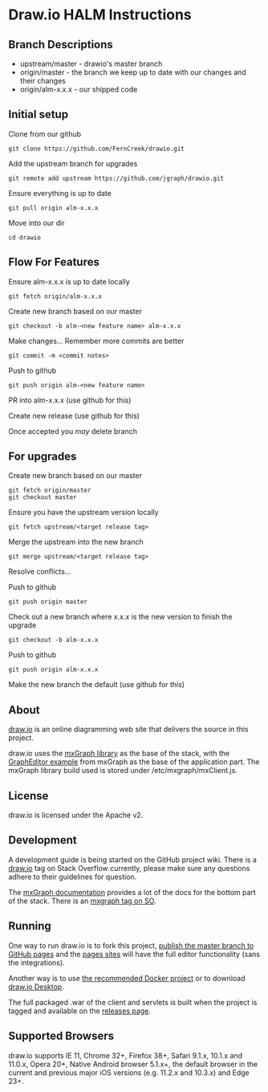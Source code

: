 # Draw.io HALM Instructions
## Branch Descriptions
* upstream/master - drawio's master branch
* origin/master - the branch we keep up to date with our changes and their changes
* origin/alm-x.x.x - our shipped code

## Initial setup
Clone from our github

    git clone https://github.com/FernCreek/drawio.git

Add the upstream branch for upgrades

    git remote add upstream https://github.com/jgraph/drawio.git

Ensure everything is up to date
    
    git pull origin alm-x.x.x

Move into our dir
    
    cd drawio
    
## Flow For Features
Ensure alm-x.x.x is up to date locally

    git fetch origin/alm-x.x.x

Create new branch based on our master

    git checkout -b alm-<new feature name> alm-x.x.x 

Make changes...
Remember more commits are better

    git commit -m <commit notes>

Push to github

    git push origin alm-<new feature name>

PR into alm-x.x.x (use github for this)

Create new release (use github for this)

Once accepted you _may_ delete branch

## For upgrades
Create new branch based on our master

    git fetch origin/master
    git checkout master 

Ensure you have the upstream version locally

    git fetch upstream/<target release tag>

Merge the upstream into the new branch

    git merge upstream/<target release tag>

Resolve conflicts...

Push to github

    git push origin master

Check out a new branch where x.x.x is the new version to finish the upgrade

    git checkout -b alm-x.x.x

Push to github

    git push origin alm-x.x.x

Make the new branch the default (use github for this)

## About

[draw.io](https://www.draw.io) is an online diagramming web site that delivers the source in this project.

draw.io uses the [mxGraph library](https://github.com/jgraph/mxgraph) as the base of the stack, with the [GraphEditor example](https://github.com/jgraph/mxgraph/tree/master/javascript/examples/grapheditor) from mxGraph as the base of the application part. The mxGraph library build used is stored under /etc/mxgraph/mxClient.js.

## License

draw.io is licensed under the Apache v2.

## Development

A development guide is being started on the GitHub project wiki. There is a [draw.io](http://stackoverflow.com/questions/tagged/draw.io) tag on Stack Overflow currently, please make sure any questions adhere to their guidelines for question.

The [mxGraph documentation](https://jgraph.github.io/mxgraph/) provides a lot of the docs for the bottom part of the stack. There is an [mxgraph tag on SO](http://stackoverflow.com/questions/tagged/mxgraph).

## Running

One way to run draw.io is to fork this project, [publish the master branch to GitHub pages](https://help.github.com/categories/github-pages-basics/) and the [pages sites](https://jgraph.github.io/drawio/src/main/webapp/index.html) will have the full editor functionality (sans the integrations).

Another way is to use [the recommended Docker project](https://github.com/fjudith/docker-draw.io) or to download [draw.io Desktop](https://get.draw.io).

The full packaged .war of the client and servlets is built when the project is tagged and available on the [releases page](https://github.com/jgraph/draw.io/releases).

## Supported Browsers

draw.io supports IE 11, Chrome 32+, Firefox 38+, Safari 9.1.x, 10.1.x and 11.0.x, Opera 20+, Native Android browser 5.1.x+, the default browser in the current and previous major iOS versions (e.g. 11.2.x and 10.3.x) and Edge 23+.
